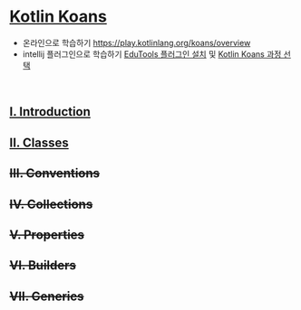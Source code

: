 # [Kotlin Koans](https://kotlinlang.org/docs/koans.html)

- 온라인으로 학습하기 https://play.kotlinlang.org/koans/overview
- intellij 플러그인으로 학습하기
  [EduTools 플러그인 설치](https://www.jetbrains.com/help/education/install-edutools-plugin.html?section=IntelliJ%20IDEA)
  및 [Kotlin Koans 과정 선택](https://www.jetbrains.com/help/education/learner-start-guide.html?section=Kotlin%20Koans)

<br>

## [I. Introduction](01-introduction.md)

## [II. Classes](02-classes.md)

## ~~III. Conventions~~

## ~~IV. Collections~~

## ~~V. Properties~~

## ~~VI. Builders~~

## ~~VII. Generics~~